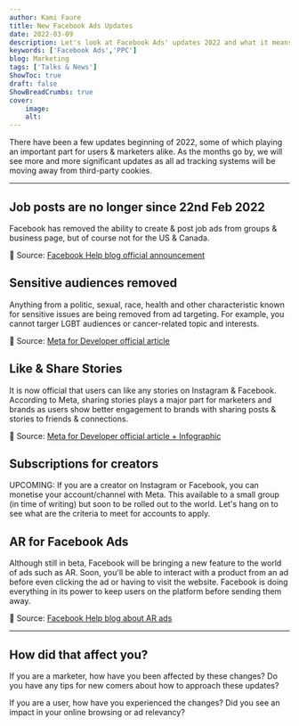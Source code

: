 ```yaml
---
author: Kami Faure
title: New Facebook Ads Updates
date: 2022-03-09
description: Let's look at Facebook Ads' updates 2022 and what it means for us, the users & marketers.
keywords: ['Facebook Ads','PPC']
blog: Marketing
tags: ['Talks & News']
ShowToc: true
draft: false
ShowBreadCrumbs: true
cover:
    image: 
    alt:
---
```

There have been a few updates beginning of 2022, some of which playing an important part for users & marketers alike.
As the months go by, we will see more and more significant updates as all ad tracking systems will be moving away from third-party cookies.

---
## Job posts are no longer since 22nd Feb 2022
Facebook has removed the ability to create & post job ads from groups & business page, but of course not for the US & Canada.

🔗 Source: [Facebook Help blog official announcement](https://www.facebook.com/business/help/982945655901961)

## Sensitive audiences removed
Anything from a politic, sexual, race, health and other characteristic known for sensitive issues are being removed from ad targeting.
For example, you cannot targer LGBT audiences or cancer-related topic and interests.

🔗 Source: [Meta for Developer official article](https://developers.facebook.com/blog/post/2021/12/08/updating-metas-detailed-targeting-options/)

## Like & Share Stories
It is now official that users can like any stories on Instagram & Facebook.
According to Meta, sharing stories plays a major part for marketers and brands as users show better engagement to brands with sharing posts & stories to friends & connections.

🔗 Source: [Meta for Developer official article + Infographic](https://developers.facebook.com/blog/post/2022/01/04/why-2022-about-sharing-to-stories/)

## Subscriptions for creators
UPCOMING: If you are a creator on Instagram or Facebook, you can monetise your account/channel with Meta.
This available to a small group (in time of writing) but soon to be rolled out to the world. Let's hang on to see what are the criteria to meet for accounts to apply.

## AR for Facebook Ads
Although still in beta, Facebook will be bringing a new feature to the world of ads such as AR. Soon, you'll be able to interact with a product from an ad before even clicking the ad or having to visit the website.
Facebook is doing everything in its power to keep users on the platform before sending them away.

🔗 Source: [Facebook Help blog about AR ads](https://www.facebook.com/business/help/2666931346707691?id=1633489293397055)

---
## How did that affect you?
If you are a marketer, how have you been affected by these changes? Do you have any tips for new comers about how to approach these updates?

If you are a user, how have you experienced the changes? Did you see an impact in  your online browsing or ad relevancy?